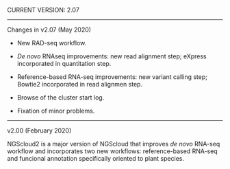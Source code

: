 CURRENT VERSION: 2.07

********************************************************************************

Changes in v2.07 (May 2020)

* New RAD-seq workflow.

* *De novo* RNAseq improvements: new read alignment step; eXpress incorporated in
quantitation step.

* Reference-based RNA-seq improvements: new variant calling step; Bowtie2 incorporated
in read alignmen step.

* Browse of the cluster start log.

* Fixation of minor problems.

********************************************************************************

v2.00 (February 2020)

NGScloud2 is a major version of NGScloud that improves *de novo* RNA-seq workflow
and incorporates two new workflows: reference-based RNA-seq and funcional annotation
specifically oriented to plant species.

